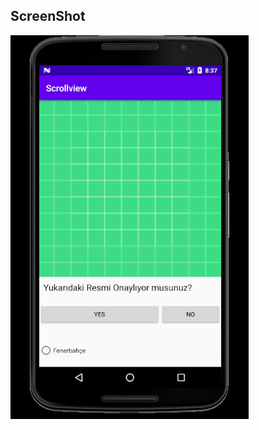 ## ScreenShot

![alt text](https://github.com/mfurkan60/MyAndroidAdventure/blob/main/Scrollview/screenshot/image1.png?raw=true)